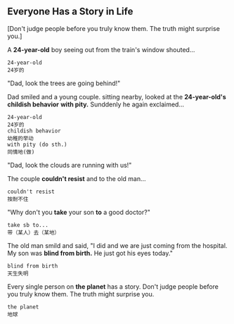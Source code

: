 Everyone Has a Story in Life
---
[Don't judge people before you truly know them. The truth might surprise you.]


A **24-year-old** boy seeing out from the train's window shouted...

	24-year-old
	24岁的


"Dad, look the trees are going behind!"


Dad smiled and a young couple. sitting nearby, looked at the **24-year-old's** **childish behavior** **with pity.** Sunddenly he again exclaimed...
	
	24-year-old
	24岁的
	childish behavior
	幼稚的举动
	with pity (do sth.)
	同情地(做)


"Dad, look the clouds are running with us!"


The couple **couldn't resist** and to the old man...
	
	couldn't resist
	按耐不住


"Why don't you **take** your son **to** a good doctor?"
	
	take sb to...
	带（某人）去（某地）

The old man smild and said, "I did and we are just coming from the hospital. My son was **blind from birth.** He just got his eyes today."
	
	blind from birth
	天生失明

Every single person on **the planet** has a story. Don't judge people before you truly know them. The truth might surprise you.
	
	the planet
	地球
